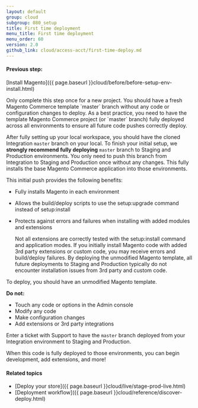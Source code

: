 ```yaml
---
layout: default
group: cloud
subgroup: 080_setup
title: First time deployment
menu_title: First time deployment
menu_order: 60
version: 2.0
github_link: cloud/access-acct/first-time-deploy.md
---
```


#### Previous step:
[Install Magento]({{ page.baseurl }}cloud/before/before-setup-env-install.html)

<div class="bs-callout bs-callout-warning" markdown="1">
Only complete this step once for a new project. You should have a fresh Magento Commerce template `master` branch without any code or configuration changes to deploy. As a best practice, you need to have the template Magento Commerce project (or `master` branch) fully deployed across all environments to ensure all future code pushes correctly deploy.
</div>

After fully setting up your local workspace, you should have the cloned Integration `master` branch on your local. To finish your initial setup, we **strongly recommend fully deploying** `master` branch to Staging and Production environments. You only need to push this branch from Integration to Staging and Production once without any changes. This fully installs the base Magento Commerce application into those environments.

This initial push provides the following benefits:

* Fully installs Magento in each environment
* Allows the build/deploy scripts to use the setup:upgrade command instead of setup:install
* Protects against errors and failures when installing with added modules and extensions

  Not all extensions are correctly tested with the setup:install command and application modes. If you initially install Magento code with added 3rd party extensions or custom code, you may receive errors and build/deploy failures. By deploying the unmodified Magento template, all future deployments to Staging and Production typically do not encounter installation issues from 3rd party and custom code.

To deploy, you should have an unmodified Magento template.

**Do not:**

* Touch any code or options in the Admin console
* Modify any code
* Make configuration changes
* Add extensions or 3rd party integrations

Enter a ticket with Support to have the `master` branch deployed from your Integration environment to Staging and Production.

When this code is fully deployed to those environments, you can begin development, add extensions, and more!

#### Related topics

* [Deploy your store]({{ page.baseurl }}cloud/live/stage-prod-live.html)
* [Deployment workflow]({{ page.baseurl }}cloud/reference/discover-deploy.html)
